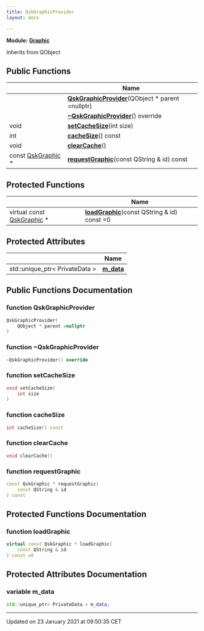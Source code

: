 ```yaml
---
title: QskGraphicProvider
layout: docs

---
```



**Module:** **[Graphic](/docs/modules/group___graphic/)**



Inherits from QObject

## Public Functions

|                | Name           |
| -------------- | -------------- |
| | **[QskGraphicProvider](/docs/classes/class_qsk_graphic_provider/#function-qskgraphicprovider)**(QObject * parent =nullptr) |
| | **[~QskGraphicProvider](/docs/classes/class_qsk_graphic_provider/#function-~qskgraphicprovider)**() override |
| void | **[setCacheSize](/docs/classes/class_qsk_graphic_provider/#function-setcachesize)**(int size) |
| int | **[cacheSize](/docs/classes/class_qsk_graphic_provider/#function-cachesize)**() const |
| void | **[clearCache](/docs/classes/class_qsk_graphic_provider/#function-clearcache)**() |
| const [QskGraphic](/docs/classes/class_qsk_graphic/) * | **[requestGraphic](/docs/classes/class_qsk_graphic_provider/#function-requestgraphic)**(const QString & id) const |

## Protected Functions

|                | Name           |
| -------------- | -------------- |
| virtual const [QskGraphic](/docs/classes/class_qsk_graphic/) * | **[loadGraphic](/docs/classes/class_qsk_graphic_provider/#function-loadgraphic)**(const QString & id) const =0 |

## Protected Attributes

|                | Name           |
| -------------- | -------------- |
| std::unique_ptr< PrivateData > | **[m_data](/docs/classes/class_qsk_graphic_provider/#variable-m_data)**  |

## Public Functions Documentation

### function QskGraphicProvider

```cpp
QskGraphicProvider(
    QObject * parent =nullptr
)
```


### function ~QskGraphicProvider

```cpp
~QskGraphicProvider() override
```


### function setCacheSize

```cpp
void setCacheSize(
    int size
)
```


### function cacheSize

```cpp
int cacheSize() const
```


### function clearCache

```cpp
void clearCache()
```


### function requestGraphic

```cpp
const QskGraphic * requestGraphic(
    const QString & id
) const
```


## Protected Functions Documentation

### function loadGraphic

```cpp
virtual const QskGraphic * loadGraphic(
    const QString & id
) const =0
```


## Protected Attributes Documentation

### variable m_data

```cpp
std::unique_ptr< PrivateData > m_data;
```


-------------------------------

Updated on 23 January 2021 at 09:50:35 CET
